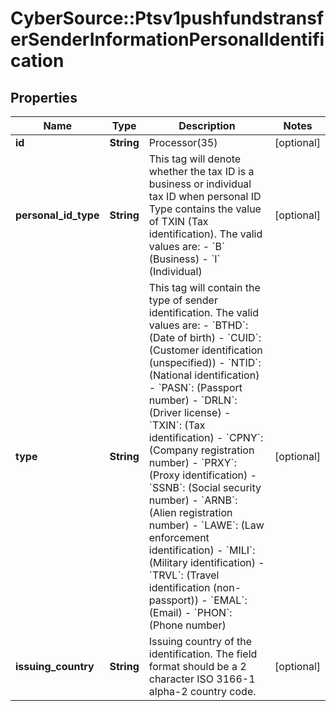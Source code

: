 # CyberSource::Ptsv1pushfundstransferSenderInformationPersonalIdentification

## Properties
Name | Type | Description | Notes
------------ | ------------- | ------------- | -------------
**id** | **String** | Processor(35)  | [optional] 
**personal_id_type** | **String** | This tag will denote whether the tax ID is a business or individual tax ID when personal ID Type contains the value of TXIN (Tax identification).  The valid values are: - &#x60;B&#x60; (Business) - &#x60;I&#x60; (Individual)  | [optional] 
**type** | **String** | This tag will contain the type of sender identification. The valid values are:  - &#x60;BTHD&#x60;: (Date of birth) - &#x60;CUID&#x60;: (Customer identification (unspecified)) - &#x60;NTID&#x60;: (National identification) - &#x60;PASN&#x60;: (Passport number) - &#x60;DRLN&#x60;: (Driver license) - &#x60;TXIN&#x60;: (Tax identification) - &#x60;CPNY&#x60;: (Company registration number) - &#x60;PRXY&#x60;: (Proxy identification) - &#x60;SSNB&#x60;: (Social security number) - &#x60;ARNB&#x60;: (Alien registration number) - &#x60;LAWE&#x60;: (Law enforcement identification) - &#x60;MILI&#x60;: (Military identification) - &#x60;TRVL&#x60;: (Travel identification (non-passport)) - &#x60;EMAL&#x60;: (Email) - &#x60;PHON&#x60;: (Phone number)  | [optional] 
**issuing_country** | **String** | Issuing country of the identification. The field format should be a 2 character ISO 3166-1 alpha-2 country code.  | [optional] 


